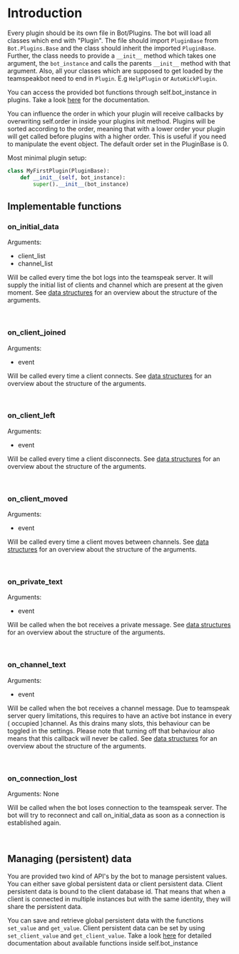 # Introduction

Every plugin should be its own file in Bot/Plugins.
The bot will load all classes which end with "Plugin".
The file should import `PluginBase` from `Bot.Plugins.Base` and the
class should inherit the imported `PluginBase`. Further, the class needs
to provide a `__init__` method which takes one argument, the `bot_instance`
and calls the parents `__init__` method with that argument.
Also, all your classes which are supposed to get loaded by the teamspeakbot
need to end in `Plugin`. E.g `HelpPlugin` or `AutoKickPlugin`.

You can access the provided bot functions through self.bot_instance in plugins.
Take a look [here](https://teamspykbot.github.io/classGeneral_1_1TeamspeakBot_1_1Bot_1_1Main_1_1TeamspeakBot.html) for the documentation.

You can influence the order in which your plugin will receive callbacks
by overwriting self.order in inside your plugins init method. Plugins will
be sorted according to the order, meaning that with a lower order your
plugin will get called before plugins with a higher order. This is useful
if you need to manipulate the event object. The default order set in the PluginBase is 0.

Most minimal plugin setup:

```Python
class MyFirstPlugin(PluginBase):
    def __init__(self, bot_instance):
        super().__init__(bot_instance)
```

## Implementable functions

### on_initial_data
Arguments:
- client_list
- channel_list

Will be called every time the bot logs into the teamspeak server.
It will supply the initial list of clients and channel which are present at the given moment.
See [data structures](data-structures.md) for an overview about the structure of the arguments.

<br>

### on_client_joined
Arguments:
- event

Will be called every time a client connects. See [data structures](data-structures.md) for an overview about the structure of the arguments.

<br>

### on_client_left
Arguments:
- event

Will be called every time a client disconnects. See [data structures](data-structures.md) for an overview about the structure of the arguments.

<br>

### on_client_moved
Arguments:
- event

Will be called every time a client moves between channels. See [data structures](data-structures.md) for an overview about the structure of the arguments.

<br>

### on_private_text
Arguments:
- event

Will be called when the bot receives a private message. See [data structures](data-structures.md) for an overview about the structure of the arguments.

<br>

### on_channel_text
Arguments:
- event

Will be called when the bot receives a channel message. Due to teamspeak server query limitations,
this requires to have an active bot instance in every ( occupied )channel. As this drains many slots,
this behaviour can be toggled in the settings. Please note that turning off that behaviour also means
that this callback will never be called.
See [data structures](data-structures.md) for an overview about the structure of the arguments.

<br>

### on_connection_lost
Arguments: None

Will be called when the bot loses connection to the teamspeak server.
The bot will try to reconnect and call on_initial_data as soon as a connection is established again.

<br>

## Managing (persistent) data

You are provided two kind of API's by the bot to manage persistent values.
You can either save global persistent data or client persistent data.
Client persistent data is bound to the client database id. That means that
when a client is connected in multiple instances but with the same identity,
they will share the persistent data.

You can save and retrieve global persistent data with the functions
`set_value` and `get_value`. Client persistent data can be set by using
`set_client_value` and `get_client_value`.
Take a look [here](https://teamspykbot.github.io/classGeneral_1_1TeamspeakBot_1_1Bot_1_1Main_1_1TeamspeakBot.html) for
detailed documentation about available functions inside self.bot_instance